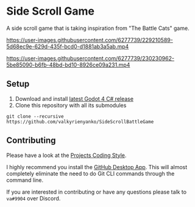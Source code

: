 # Side Scroll Game
A side scroll game that is taking inspiration from "The Battle Cats" game.

https://user-images.githubusercontent.com/6277739/229210589-5d68ec9e-629d-435f-bcd0-d1881ab3a5ab.mp4

https://user-images.githubusercontent.com/6277739/230230962-5be85090-b6fb-48bd-bd10-8926ce09a231.mp4

## Setup
1. Download and install [latest Godot 4 C# release](https://godotengine.org/)
2. Clone this repository with all its submodules
```
git clone --recursive https://github.com/valkyrienyanko/SideScrollBattleGame
```

## Contributing
Please have a look at the [Projects Coding Style](https://github.com/Valks-Games/sankari/wiki/Code-Style).

I highly recommend you install the [GitHub Desktop App](https://desktop.github.com/). This will almost completely eliminate the need to do Git CLI commands through the command line.

If you are interested in contributing or have any questions please talk to `va#9904` over Discord.
